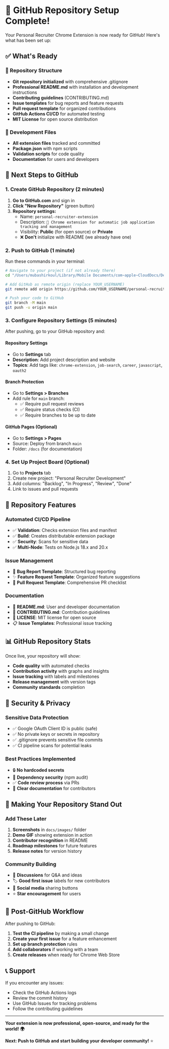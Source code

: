 # 🚀 GitHub Repository Setup Complete!

Your Personal Recruiter Chrome Extension is now ready for GitHub! Here's what has been set up:

## ✅ What's Ready

### 📁 Repository Structure
- **Git repository initialized** with comprehensive .gitignore
- **Professional README.md** with installation and development instructions
- **Contributing guidelines** (CONTRIBUTING.md)
- **Issue templates** for bug reports and feature requests
- **Pull request template** for organized contributions
- **GitHub Actions CI/CD** for automated testing
- **MIT License** for open source distribution

### 🔧 Development Files
- **All extension files** tracked and committed
- **Package.json** with npm scripts
- **Validation scripts** for code quality
- **Documentation** for users and developers

## 🚀 Next Steps to GitHub

### 1. Create GitHub Repository (2 minutes)

1. **Go to GitHub.com** and sign in
2. **Click "New Repository"** (green button)
3. **Repository settings:**
   - Name: `personal-recruiter-extension`
   - Description: `🎯 Chrome extension for automatic job application tracking and management`
   - Visibility: **Public** (for open source) or **Private**
   - ❌ **Don't** initialize with README (we already have one)

### 2. Push to GitHub (1 minute)

Run these commands in your terminal:

```bash
# Navigate to your project (if not already there)
cd "/Users/mubashirkoul/Library/Mobile Documents/com~apple~CloudDocs/Development/PersonalRecruiter"

# Add GitHub as remote origin (replace YOUR_USERNAME)
git remote add origin https://github.com/YOUR_USERNAME/personal-recruiter-extension.git

# Push your code to GitHub
git branch -M main
git push -u origin main
```

### 3. Configure Repository Settings (5 minutes)

After pushing, go to your GitHub repository and:

#### **Repository Settings**
- Go to **Settings** tab
- **Description**: Add project description and website
- **Topics**: Add tags like: `chrome-extension`, `job-search`, `career`, `javascript`, `oauth2`

#### **Branch Protection**
- Go to **Settings > Branches**
- Add rule for `main` branch:
  - ✅ Require pull request reviews
  - ✅ Require status checks (CI)
  - ✅ Require branches to be up to date

#### **GitHub Pages** (Optional)
- Go to **Settings > Pages**
- Source: Deploy from branch `main`
- Folder: `/docs` (for documentation)

### 4. Set Up Project Board (Optional)

1. Go to **Projects** tab
2. Create new project: "Personal Recruiter Development"
3. Add columns: "Backlog", "In Progress", "Review", "Done"
4. Link to issues and pull requests

## 🎯 Repository Features

### **Automated CI/CD Pipeline**
- ✅ **Validation**: Checks extension files and manifest
- ✅ **Build**: Creates distributable extension package
- ✅ **Security**: Scans for sensitive data
- ✅ **Multi-Node**: Tests on Node.js 18.x and 20.x

### **Issue Management**
- 🐛 **Bug Report Template**: Structured bug reporting
- ✨ **Feature Request Template**: Organized feature suggestions
- 📝 **Pull Request Template**: Comprehensive PR checklist

### **Documentation**
- 📖 **README.md**: User and developer documentation
- 🤝 **CONTRIBUTING.md**: Contribution guidelines
- 📜 **LICENSE**: MIT license for open source
- 📋 **Issue Templates**: Professional issue tracking

## 📊 GitHub Repository Stats

Once live, your repository will show:
- **Code quality** with automated checks
- **Contribution activity** with graphs and insights
- **Issue tracking** with labels and milestones
- **Release management** with version tags
- **Community standards** completion

## 🔐 Security & Privacy

### **Sensitive Data Protection**
- ✅ Google OAuth Client ID is public (safe)
- ✅ No private keys or secrets in repository
- ✅ .gitignore prevents sensitive file commits
- ✅ CI pipeline scans for potential leaks

### **Best Practices Implemented**
- 🔒 **No hardcoded secrets**
- 🚫 **Dependency security** (npm audit)
- ✅ **Code review process** via PRs
- 📝 **Clear documentation** for contributors

## 🌟 Making Your Repository Stand Out

### **Add These Later**
1. **Screenshots** in `docs/images/` folder
2. **Demo GIF** showing extension in action
3. **Contributor recognition** in README
4. **Roadmap milestones** for future features
5. **Release notes** for version history

### **Community Building**
- 📢 **Discussions** for Q&A and ideas
- 🏷️ **Good first issue** labels for new contributors
- 📱 **Social media** sharing buttons
- ⭐ **Star encouragement** for users

## 🚀 Post-GitHub Workflow

After pushing to GitHub:

1. **Test the CI pipeline** by making a small change
2. **Create your first issue** for a feature enhancement
3. **Set up branch protection** rules
4. **Add collaborators** if working with a team
5. **Create releases** when ready for Chrome Web Store

## 📞 Support

If you encounter any issues:
- Check the GitHub Actions logs
- Review the commit history
- Use GitHub Issues for tracking problems
- Follow the contributing guidelines

---

**Your extension is now professional, open-source, and ready for the world! 🌍**

**Next: Push to GitHub and start building your developer community!** ⭐
